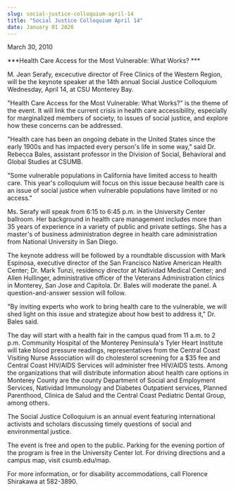 ```yaml
---
slug: social-justice-colloquium-april-14
title: "Social Justice Colloquium April 14"
date: January 01 2020
---
```


<p>March 30, 2010
</p><p>***Health Care Access for the Most Vulnerable: What Works? ***
</p><p>M. Jean Serafy, excecutive director of Free Clinics of the Western Region, will be the keynote speaker at the 14th annual Social Justice Colloquium Wednesday, April 14, at CSU Monterey Bay.
</p><p>"Health Care Access for the Most Vulnerable: What Works?" is the theme of the event. It will link the current crisis in health care accessibility, especially for marginalized members of society, to issues of social justice, and explore how these concerns can be addressed.
</p><p>"Health care has been an ongoing debate in the United States since the early 1900s and has impacted every person's life in some way," said Dr. Rebecca Bales, assistant professor in the Division of Social, Behavioral and Global Studies at CSUMB.
</p><p>"Some vulnerable populations in California have limited access to health care. This year's colloquium will focus on this issue because health care is an issue of social justice when vulnerable populations have limited or no access."
</p><p>Ms. Serafy will speak from 6:15 to 6:45 p.m. in the University Center ballroom. Her background in health care management includes more than 35 years of experience in a variety of public and private settings. She has a master's of business administration degree in health care administration from National University in San Diego.
</p><p>The keynote address will be followed by a roundtable discussion with Mark Espinosa, executive director of the San Francisco Native American Health Center; Dr. Mark Tunzi, residency director at Natividad Medical Center; and Allen Hullinger, administrative officer of the Veterans Administration clinics in Monterey, San Jose and Capitola. Dr. Bales will moderate the panel. A question-and-answer session will follow.
</p><p>"By inviting experts who work to bring health care to the vulnerable, we will shed light on this issue and strategize about how best to address it," Dr. Bales said.
</p><p>The day will start with a health fair in the campus quad from 11 a.m. to 2 p.m. Community Hospital of the Monterey Peninsula's Tyler Heart Institute will take blood pressure readings, representatives from the Central Coast Visiting Nurse Association will do cholesterol screening for a $35 fee and Central Coast HIV/AIDS Services will administer free HIV/AIDS tests. Among the organizations that will distribute information about health care options in Monterey County are the county Department of Social and Employment Services, Natividad Immunology and Diabetes Outpatient services, Planned Parenthood, Clinica de Salud and the Central Coast Pediatric Dental Group, among others.
</p><p>The Social Justice Colloquium is an annual event featuring international activists and scholars discussing timely questions of social and environmental justice. 
</p><p>The event is free and open to the public. Parking for the evening portion of the program is free in the University Center lot. For driving directions and a campus map, visit csumb.edu/map.
</p><p>For more information, or for disability accommodations, call Florence Shirakawa at 582-3890.
</p><p> 
</p>

